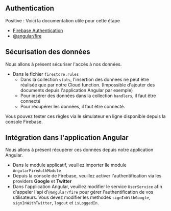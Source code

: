 ## Authentication

Positive
: Voici la documentation utile pour cette étape

- [Firebase Authentication](https://firebase.google.com/docs/auth/)
- [@angular/fire](https://github.com/angular/angularfire2/blob/master/docs/auth/getting-started.md)

## Sécurisation des données

Nous allons à présent sécuriser l'accés à nos données.

- Dans le fichier `firestore.rules`
  - Dans la collection `stats`, l'insertion des donnees ne peut être réalisée que par notre Cloud function. (Impossible d'ajouter des documents depuis l'application Angular par exemple)
  - Pour insérer des données dans la collection `handlers`, il faut être connecté
  - Pour récupérer les données, il faut être connecté.

Vous pouvez tester ces règles via le simulateur en ligne disponible depuis la console Firebase.

## Intégration dans l'application Angular

Nous allons à présent récupérer ces données depuis notre application Angular.

- Dans le module applicatif, veuillez importer lle module `AngularFireAuthModule`
- Depuis la console de Firebase, veuillez activer l'authentification via les providers **Google** et **Twitter**
- Dans l'application Angular, veuillez modifier le service `UserService` afin d'appeler l'api d'`@angular/fire` pour gérer l'authentification de vos utilisateurs. Vous devez modifier les methodes `signInWithGoogle`, `signInWithTwitter`, `logout` et `isLoggedIn`.
